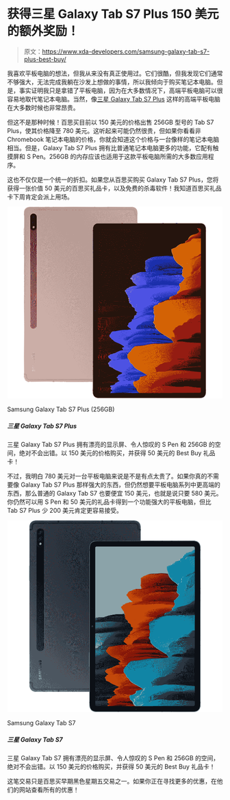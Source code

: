 # 获得三星 Galaxy Tab S7 Plus 150 美元的额外奖励！

> 原文：<https://www.xda-developers.com/samsung-galaxy-tab-s7-plus-best-buy/>

我喜欢平板电脑的想法，但我从来没有真正使用过。它们很酷，但我发现它们通常不够强大，无法完成我躺在沙发上想做的事情，所以我倾向于购买笔记本电脑。但是，事实证明我只是拿错了平板电脑，因为在大多数情况下，高端平板电脑可以很容易地取代笔记本电脑。当然，像[三星 Galaxy Tab S7 Plus](https://www.xda-developers.com/best-galaxy-tab-s7-plus-deals/) 这样的高端平板电脑在大多数时候也非常昂贵。

但这不是那种时候！百思买目前以 150 美元的价格出售 256GB 型号的 Tab S7 Plus，使其价格降至 780 美元。这听起来可能仍然很贵，但如果你看看非 Chromebook 笔记本电脑的价格，你就会知道这个价格与一台像样的笔记本电脑相当。但是，Galaxy Tab S7 Plus 拥有比普通笔记本电脑更多的功能，它配有触摸屏和 S Pen。256GB 的内存应该也适用于这款平板电脑所需的大多数应用程序。

这也不仅仅是一个统一的折扣。如果您从百思买购买 Galaxy Tab S7 Plus，您将获得一张价值 50 美元的百思买礼品卡，以及免费的杀毒软件！我知道百思买礼品卡下周肯定会派上用场。

 <picture>![With a beautiful display, the awesome S Pen, and 256GB of space, you can't go wrong with the Samsung Galaxy Tab S7 Plus. Get it for $150 off, plus get a $50 Best Buy gift card!](img/8c264395b904101fa4660758dab589fa.png)</picture> 

Samsung Galaxy Tab S7 Plus (256GB)

##### 三星 Galaxy Tab S7 Plus

三星 Galaxy Tab S7 Plus 拥有漂亮的显示屏、令人惊叹的 S Pen 和 256GB 的空间，绝对不会出错。以 150 美元的价格购买，并获得 50 美元的 Best Buy 礼品卡！

不过，我明白 780 美元对一台平板电脑来说是不是有点太贵了。如果你真的不需要像 Galaxy Tab S7 Plus 那样强大的东西，但仍然想要平板电脑系列中更高端的东西，那么普通的 Galaxy Tab S7 也要便宜 150 美元，也就是说只要 580 美元。你仍然可以用 S Pen 和 50 美元的礼品卡得到一个功能强大的平板电脑，但比 Tab S7 Plus 少 200 美元肯定更容易接受。

 <picture>![This is Samsung's best 11-inch tablet, complete with a Snapdragon 865+ chipset and a 120Hz LCD screen.](img/6cd41864ba3cc4a7093196367aad33d6.png)</picture> 

Samsung Galaxy Tab S7

##### 三星 Galaxy Tab S7

三星 Galaxy Tab S7 拥有漂亮的显示屏、令人惊叹的 S Pen 和 256GB 的空间，绝对不会出错。以 150 美元的价格购买，并获得 50 美元的 Best Buy 礼品卡！

这笔交易只是百思买早期黑色星期五交易之一。如果你正在寻找更多的优惠，在他们的网站查看所有的优惠！